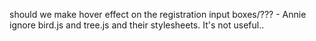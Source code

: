 should we make hover effect on the registration input boxes/??? - Annie
ignore bird.js and tree.js and their stylesheets. It's not useful..
